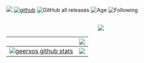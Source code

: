 ![](https://komarev.com/ghpvc/?username=GeerxOS)
  [![github](https://img.shields.io/github/followers/GeerxOS?label=follow&style=social)](https://github.com/GeerxOS) 
    ![GitHub all releases](https://img.shields.io/github/downloads/GeerxOS/msfshell-2/total)
      ![Age](https://shields.io/badge/Age-18-black)
        ![Following](https://shields.io/badge/Following-12-white)</br></br>
<p align="center">
  <samp>
    <img src="https://media.discordapp.net/attachments/1133432207369850981/1135642245945643018/pokemon_pixel.gif">
</samp><br>
</p>




| <a href="https://discord.c99.nl/widget/theme-1/615241717800501335.png"> </a> | <img align="center" src="https://github-readme-stats.vercel.app/api/pin/?username=GeerxOS&theme=radical&repo=msfshell-2&show_owner=true" /></a> |
| ------------- | ------------- |
| <a href=""><img align="center" src="https://github-readme-stats.vercel.app/api?username=GeerxOS&theme=merko&show_icons=true&hide_border=true&count_private=true" alt="geerxos github stats" /></a> | <a href="https://github-readme-stats.vercel.app/api/top-langs/?username=GeerxOS&theme=merko&show_icons=true&hide_border=true&layout=compact"><img align="center" src="https://github-readme-stats.vercel.app/api/top-langs/?username=GeerxOS&theme=merko&show_icons=true&hide_border=true&layout=compact" /></a> |

